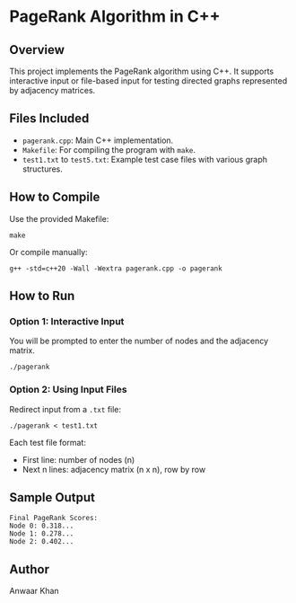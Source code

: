 # PageRank Algorithm in C++

## Overview
This project implements the PageRank algorithm using C++. It supports interactive input or file-based input for testing directed graphs represented by adjacency matrices.

## Files Included
- `pagerank.cpp`: Main C++ implementation.
- `Makefile`: For compiling the program with `make`.
- `test1.txt` to `test5.txt`: Example test case files with various graph structures.

## How to Compile
Use the provided Makefile:
```
make
```

Or compile manually:
```
g++ -std=c++20 -Wall -Wextra pagerank.cpp -o pagerank
```

## How to Run

### Option 1: Interactive Input
You will be prompted to enter the number of nodes and the adjacency matrix.

```
./pagerank
```

### Option 2: Using Input Files
Redirect input from a `.txt` file:

```
./pagerank < test1.txt
```

Each test file format:
- First line: number of nodes (n)
- Next n lines: adjacency matrix (n x n), row by row

## Sample Output
```
Final PageRank Scores:
Node 0: 0.318...
Node 1: 0.278...
Node 2: 0.402...
```

## Author
Anwaar Khan
